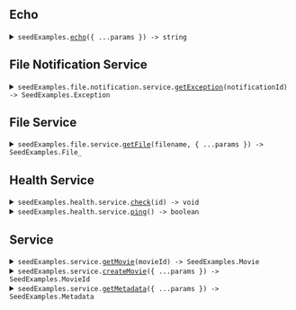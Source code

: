 
## Echo


<details><summary> <code>seedExamples.<a href="./src/Client.ts">echo</a>({ ...params }) -> string</code> </summary>

<dl>

<dd>

#### 🔌 Usage

<dl>

<dd>

<dl>

<dd>

```ts
await seedExamples.echo("Hello world!");
```

</dd>

</dl>

</dd>

</dl>

#### ⚙️ Parameters

<dl>

<dd>

<dl>

<dd>


**request: `string`** 


</dd>

</dl>

<dl>

<dd>


**requestOptions: `SeedExamplesClient.RequestOptions`** 


</dd>

</dl>

</dd>

</dl>



</dd>

</dl>
</details>




## File Notification Service


<details><summary> <code>seedExamples.file.notification.service.<a href="./src/api/resources/file/resources/notification/resources/service/client/Client.ts">getException</a>(notificationId) -> SeedExamples.Exception</code> </summary>

<dl>

<dd>

#### 🔌 Usage

<dl>

<dd>

<dl>

<dd>

```ts
await seedExamples.file.notification.service.getException("notification-hsy129x");
```

</dd>

</dl>

</dd>

</dl>

#### ⚙️ Parameters

<dl>

<dd>

<dl>

<dd>


**notificationId: `string`** 


</dd>

</dl>

<dl>

<dd>


**requestOptions: `Service.RequestOptions`** 


</dd>

</dl>

</dd>

</dl>



</dd>

</dl>
</details>




## File Service


<details><summary> <code>seedExamples.file.service.<a href="./src/api/resources/file/resources/service/client/Client.ts">getFile</a>(filename, { ...params }) -> SeedExamples.File_</code> </summary>

<dl>

<dd>

#### 📝 Description

<dl>

<dd>

<dl>

<dd>

This endpoint returns a file by its name.

</dd>

</dl>

</dd>

</dl>

#### 🔌 Usage

<dl>

<dd>

<dl>

<dd>

```ts
await seedExamples.file.service.getFile("file.txt", {
    xFileApiVersion: "0.0.2"
});
```

</dd>

</dl>

</dd>

</dl>

#### ⚙️ Parameters

<dl>

<dd>

<dl>

<dd>


**filename: `string`** — This is a filename


</dd>

</dl>

<dl>

<dd>


**request: `SeedExamples.file.GetFileRequest`** 


</dd>

</dl>

<dl>

<dd>


**requestOptions: `Service.RequestOptions`** 


</dd>

</dl>

</dd>

</dl>



</dd>

</dl>
</details>




## Health Service


<details><summary> <code>seedExamples.health.service.<a href="./src/api/resources/health/resources/service/client/Client.ts">check</a>(id) -> void</code> </summary>

<dl>

<dd>

#### 📝 Description

<dl>

<dd>

<dl>

<dd>

This endpoint checks the health of a resource.

</dd>

</dl>

</dd>

</dl>

#### 🔌 Usage

<dl>

<dd>

<dl>

<dd>

```ts
await seedExamples.health.service.check("id-2sdx82h");
```

</dd>

</dl>

</dd>

</dl>

#### ⚙️ Parameters

<dl>

<dd>

<dl>

<dd>


**id: `string`** — The id to check


</dd>

</dl>

<dl>

<dd>


**requestOptions: `Service.RequestOptions`** 


</dd>

</dl>

</dd>

</dl>



</dd>

</dl>
</details>


<details><summary> <code>seedExamples.health.service.<a href="./src/api/resources/health/resources/service/client/Client.ts">ping</a>() -> boolean</code> </summary>

<dl>

<dd>

#### 📝 Description

<dl>

<dd>

<dl>

<dd>

This endpoint checks the health of the service.

</dd>

</dl>

</dd>

</dl>

#### 🔌 Usage

<dl>

<dd>

<dl>

<dd>

```ts
await seedExamples.health.service.ping();
```

</dd>

</dl>

</dd>

</dl>

#### ⚙️ Parameters

<dl>

<dd>

<dl>

<dd>


**requestOptions: `Service.RequestOptions`** 


</dd>

</dl>

</dd>

</dl>



</dd>

</dl>
</details>




## Service


<details><summary> <code>seedExamples.service.<a href="./src/api/resources/service/client/Client.ts">getMovie</a>(movieId) -> SeedExamples.Movie</code> </summary>

<dl>

<dd>

#### 🔌 Usage

<dl>

<dd>

<dl>

<dd>

```ts
await seedExamples.service.getMovie("movie-c06a4ad7");
```

</dd>

</dl>

</dd>

</dl>

#### ⚙️ Parameters

<dl>

<dd>

<dl>

<dd>


**movieId: `SeedExamples.MovieId`** 


</dd>

</dl>

<dl>

<dd>


**requestOptions: `Service.RequestOptions`** 


</dd>

</dl>

</dd>

</dl>



</dd>

</dl>
</details>


<details><summary> <code>seedExamples.service.<a href="./src/api/resources/service/client/Client.ts">createMovie</a>({ ...params }) -> SeedExamples.MovieId</code> </summary>

<dl>

<dd>

#### 🔌 Usage

<dl>

<dd>

<dl>

<dd>

```ts
await seedExamples.service.createMovie({
    id: "movie-c06a4ad7",
    prequel: "movie-cv9b914f",
    title: "The Boy and the Heron",
    from: "Hayao Miyazaki",
    rating: 8,
    type: "movie",
    tag: "tag-wf9as23d"
});
```

</dd>

</dl>

</dd>

</dl>

#### ⚙️ Parameters

<dl>

<dd>

<dl>

<dd>


**request: `SeedExamples.Movie`** 


</dd>

</dl>

<dl>

<dd>


**requestOptions: `Service.RequestOptions`** 


</dd>

</dl>

</dd>

</dl>



</dd>

</dl>
</details>


<details><summary> <code>seedExamples.service.<a href="./src/api/resources/service/client/Client.ts">getMetadata</a>({ ...params }) -> SeedExamples.Metadata</code> </summary>

<dl>

<dd>

#### 🔌 Usage

<dl>

<dd>

<dl>

<dd>

```ts
await seedExamples.service.getMetadata({
    xApiVersion: "0.0.1",
    shallow: false,
    tag: "development"
});
```

</dd>

</dl>

</dd>

</dl>

#### ⚙️ Parameters

<dl>

<dd>

<dl>

<dd>


**request: `SeedExamples.GetMetadataRequest`** 


</dd>

</dl>

<dl>

<dd>


**requestOptions: `Service.RequestOptions`** 


</dd>

</dl>

</dd>

</dl>



</dd>

</dl>
</details>


